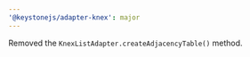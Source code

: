 ```yaml
---
'@keystonejs/adapter-knex': major
---
```


Removed the `KnexListAdapter.createAdjacencyTable()` method.
